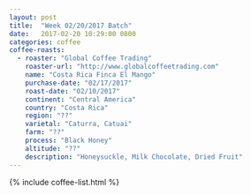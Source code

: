 ```yaml
---
layout: post
title:  "Week 02/20/2017 Batch"
date:   2017-02-20 10:29:00 0800
categories: coffee
coffee-roasts:
  - roaster: "Global Coffee Trading"
    roaster-url: "http://www.globalcoffeetrading.com"
    name: "Costa Rica Finca El Mango"
    purchase-date: "02/17/2017"
    roast-date: "02/10/2017"
    continent: "Central America"
    country: "Costa Rica"
    region: "??"
    varietal: "Caturra, Catuai"
    farm: "??"
    process: "Black Honey"
    altitude: "??"
    description: "Honeysuckle, Milk Chocolate, Dried Fruit"
---
```


{% include coffee-list.html %}
